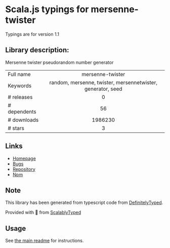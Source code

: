 
# Scala.js typings for mersenne-twister

Typings are for version 1.1

## Library description:
Mersenne twister pseudorandom number generator

|                    |                 |
| ------------------ | :-------------: |
| Full name          | mersenne-twister |
| Keywords           | random, mersenne, twister, mersennetwister, generator, seed |
| # releases         | 0 |
| # dependents       | 56 |
| # downloads        | 1986230 |
| # stars            | 3 |

## Links
- [Homepage](https://github.com/boo1ean/mersenne-twister)
- [Bugs](https://github.com/boo1ean/mersenne-twister/issues)
- [Repository](https://github.com/boo1ean/mersenne-twister)
- [Npm](https://www.npmjs.com/package/mersenne-twister)
    


## Note
This library has been generated from typescript code from [DefinitelyTyped](https://definitelytyped.org).

Provided with :purple_heart: from [ScalablyTyped](https://github.com/oyvindberg/ScalablyTyped)

## Usage
See [the main readme](../../readme.md) for instructions.



